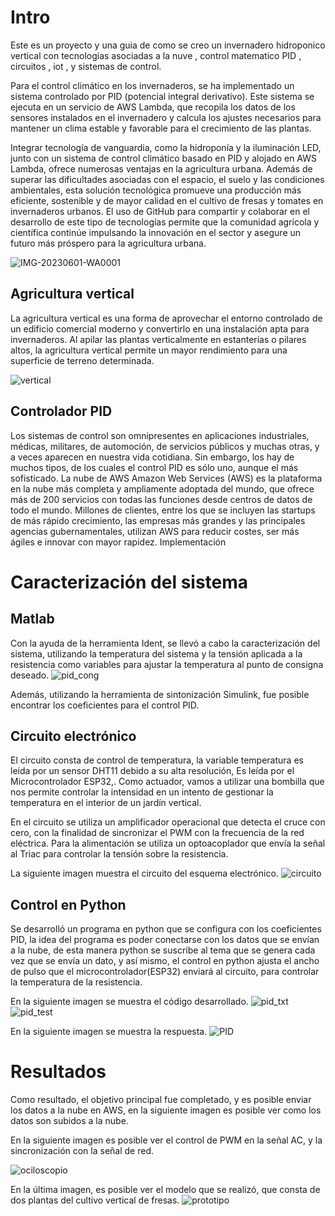 # Intro


Este es un proyecto y una guia de como se creo un invernadero hidroponico vertical con tecnologias asociadas a la nuve , control matematico PID , circuitos , iot , y sistemas de control.

Para el control climático en los invernaderos, se ha implementado un sistema controlado por PID (potencial integral derivativo). Este sistema se ejecuta en un servicio de AWS Lambda, que recopila los datos de los sensores instalados en el invernadero y calcula los ajustes necesarios para mantener un clima estable y favorable para el crecimiento de las plantas.

Integrar tecnología de vanguardia, como la hidroponía y la iluminación LED, junto con un sistema de control climático basado en PID y alojado en AWS Lambda, ofrece numerosas ventajas en la agricultura urbana. Además de superar las dificultades asociadas con el espacio, el suelo y las condiciones ambientales, esta solución tecnológica promueve una producción más eficiente, sostenible y de mayor calidad en el cultivo de fresas y tomates en invernaderos urbanos. El uso de GitHub para compartir y colaborar en el desarrollo de este tipo de tecnologías permite que la comunidad agrícola y científica continúe impulsando la innovación en el sector y asegure un futuro más próspero para la agricultura urbana.

![IMG-20230601-WA0001](https://github.com/Ncalderon1/Invernadero-AWS-/assets/82462335/b677328b-ec61-4111-a694-924243945d95)



## Agricultura vertical
La agricultura vertical es una forma de aprovechar el entorno controlado de un edificio comercial moderno y convertirlo en una instalación apta para invernaderos. Al apilar las plantas verticalmente en estanterías o pilares altos, la agricultura vertical permite un mayor rendimiento para una superficie de terreno determinada.

![vertical](https://github.com/Ncalderon1/Invernadero-AWS-/assets/82462335/6017b2b2-bdf6-42bc-9f12-cc92f167f532)


## Controlador PID
Los sistemas de control son omnipresentes en aplicaciones industriales, médicas, militares, de automoción, de servicios públicos y muchas otras, y a veces aparecen en nuestra vida cotidiana. Sin embargo, los hay de muchos tipos, de los cuales el control PID es sólo uno, aunque el más sofisticado.
La nube de AWS
Amazon Web Services (AWS) es la plataforma en la nube más completa y ampliamente adoptada del mundo, que ofrece más de 200 servicios con todas las funciones desde centros de datos de todo el mundo. Millones de clientes, entre los que se incluyen las startups de más rápido crecimiento, las empresas más grandes y las principales agencias gubernamentales, utilizan AWS para reducir costes, ser más ágiles e innovar con mayor rapidez.
Implementación


# Caracterización del sistema

## Matlab

Con la ayuda de la herramienta Ident, se llevó a cabo la caracterización del sistema, utilizando la temperatura del sistema y la tensión aplicada a la resistencia como variables para ajustar la temperatura al punto de consigna deseado.
![pid_cong](https://github.com/Ncalderon1/Invernadero-AWS-/assets/82462335/046fa5d5-3ff2-4c87-8618-ca294de75e91)

Además, utilizando la herramienta de sintonización Simulink, fue posible encontrar los coeficientes para el control PID.

## Circuito electrónico

El circuito consta de control de temperatura, la variable temperatura es leída por un sensor DHT11 debido a su alta resolución, Es leída por el Microcontrolador ESP32,. Como actuador, vamos a utilizar una bombilla que nos permite controlar la intensidad en un intento de gestionar la temperatura en el interior de un jardín vertical.

En el circuito se utiliza un amplificador operacional que detecta el cruce con cero, con la finalidad de sincronizar el PWM con la frecuencia de la red eléctrica. Para la alimentación se utiliza un optoacoplador que envía la señal al Triac para controlar la tensión sobre la resistencia.

La siguiente imagen muestra el circuito del esquema electrónico.
![circuito](https://github.com/Ncalderon1/Invernadero-AWS-/assets/82462335/886e7518-7b21-4563-8033-65870d554e71)


## Control en Python

Se desarrolló un programa en python que se configura con los coeficientes PID, la idea del programa es poder conectarse con los datos que se envían a la nube, de esta manera python se suscribe al tema que se genera cada vez que se envía un dato, y así mismo, el control en python ajusta el ancho de pulso que el microcontrolador(ESP32) enviará al circuito, para controlar la temperatura de la resistencia.

 En la siguiente imagen se muestra el código desarrollado.
![pid_txt](https://github.com/Ncalderon1/Invernadero-AWS-/assets/82462335/92c1ce97-5f6f-4b56-9221-bbf419f6da2e)
![pid_test](https://github.com/Ncalderon1/Invernadero-AWS-/assets/82462335/575e7c65-ec62-406d-9bfe-5113e00e15bb)




En la siguiente imagen se muestra la respuesta.
![PID](https://github.com/Ncalderon1/Invernadero-AWS-/assets/82462335/1d901a45-2a49-4089-893a-c1418b0c640a)


# Resultados

Como resultado, el objetivo principal fue completado, y es posible enviar los datos a la nube en AWS, en la siguiente imagen es posible ver como los datos son subidos a la nube.



En la siguiente imagen es posible ver el control de PWM en la señal AC, y la sincronización con la señal de red.

![ociloscopio](https://github.com/Ncalderon1/Invernadero-AWS-/assets/82462335/b2d17f6f-f40c-4da9-a69d-f28414857adb)


En la última imagen, es posible ver el modelo que se realizó, que consta de dos plantas del cultivo vertical de fresas.
![prototipo](https://github.com/Ncalderon1/Invernadero-AWS-/assets/82462335/221c1d0e-8e3f-4aa1-8d69-d27e4a42d3a7)
